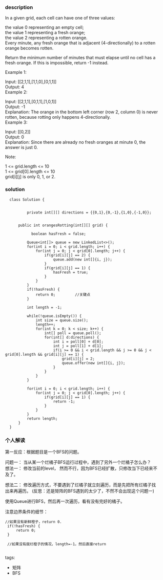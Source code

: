 ### description    
  In a given grid, each cell can have one of three values:  
    
  the value 0 representing an empty cell;  
  the value 1 representing a fresh orange;  
  the value 2 representing a rotten orange.  
  Every minute, any fresh orange that is adjacent (4-directionally) to a rotten orange becomes rotten.  
    
  Return the minimum number of minutes that must elapse until no cell has a fresh orange.  If this is impossible, return -1 instead.  
    
     
    
  Example 1:  
    
    
    
  Input: [[2,1,1],[1,1,0],[0,1,1]]  
  Output: 4  
  Example 2:  
    
  Input: [[2,1,1],[0,1,1],[1,0,1]]  
  Output: -1  
  Explanation:  The orange in the bottom left corner (row 2, column 0) is never rotten, because rotting only happens 4-directionally.  
  Example 3:  
    
  Input: [[0,2]]  
  Output: 0  
  Explanation:  Since there are already no fresh oranges at minute 0, the answer is just 0.  
     
    
  Note:  
    
  1 <= grid.length <= 10  
  1 <= grid[0].length <= 10  
  grid[i][j] is only 0, 1, or 2.  
    
    
### solution    
```    
  class Solution {  
        
        
          private int[][] directions = {{0,1},{0,-1},{1,0},{-1,0}};  
    
        
      public int orangesRotting(int[][] grid) {  
            
            boolean hasFresh = false;  
            
          Queue<int[]> queue = new LinkedList<>();  
          for(int i = 0; i < grid.length; i++) {  
              for(int j = 0; j < grid[0].length; j++) {  
                  if(grid[i][j] == 2) {  
                      queue.add(new int[]{i, j});  
                  }  
                  if(grid[i][j] == 1) {  
                      hasFresh = true;  
                  }  
              }  
          }  
          if(!hasFresh) {  
              return 0;         //关键点  
          }  
    
          int length = -1;  
            
          while(!queue.isEmpty()) {  
              int size = queue.size();  
              length++;  
              for(int k = 0; k < size; k++) {  
                  int[] poll = queue.poll();  
                  for(int[] d:directions) {  
                      int i = poll[0] + d[0];  
                      int j = poll[1] + d[1];  
                      if(i >= 0 && i < grid.length && j >= 0 && j < grid[0].length && grid[i][j] == 1) {  
                          grid[i][j] = 2;  
                          queue.offer(new int[]{i, j});  
                      }  
                  }  
              }  
          }  
    
          for(int i = 0; i < grid.length; i++) {  
              for(int j = 0; j < grid[0].length; j++) {  
                  if(grid[i][j] == 1) {  
                      return -1;  
                  }  
              }  
          }  
          return length;  
      }  
  }  
```    
    
### 个人解读    
  第一反应：根据题目是一个BFS的问题。  
    
  问题一： 当从某一个烂橘子BFS运行过程中，遇到了另外一个烂橘子怎么办？  
  想法一： 修改当前的level， 然而不行，因为BFS已经扩散，只修改当下已经来不及了。  
    
  想法二： 修改遍历方式，不要遇到了烂橘子就立刻遍历，而是先把所有烂橘子找出来再遍历。 (反思：还是矩阵的BFS遇到的太少了，不然不会出现这个问题一)  
    
  使用Queue进行BFS，然后再一次遍历，看有没有完好的橘子。  
    
  注意边界条件的细节：  
  ```  
  //如果没有新鲜橙子，return 0.  
   if(!hasFresh) {  
       return 0;       
   }  
     
   //如果没有腐烂橙子的情况，length=-1，然后直接return  
    
  ```  
tags:    
  -  矩阵  
  -  BFS  
